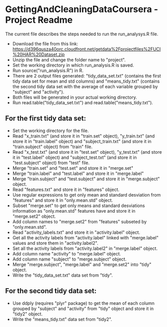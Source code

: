 GettingAndCleaningDataCoursera -  Project Readme
=============================

The current file describes the steps needed to run the run_analysys.R file.

* Download the file from this link: https://d396qusza40orc.cloudfront.net/getdata%2Fprojectfiles%2FUCI%20HAR%20Dataset.zip 
* Unzip the file and change the folder name to "project".
* Set the working directory in which run_analysis.R is saved.
* Run source("run_analysis.R") in R.
* There are 2 output files generated: "tidy_data_set.txt" (contains the first tidy data set for mean and std columns) and "means_tidy.txt" (contains the second tidy data set with the average of each variable grouped by "subject" and "activity").
* Both files will be generated in your actual working directory.
* Run read.table("tidy_data_set.txt") and read.table("means_tidy.txt").

## For the first tidy data set:

* Set the working directory for the file.
* Read "x_train.txt" (and store it in "train.set" object), "y_train.txt" (and store it in "train.label" object) and "subject_train.txt" (and store it in "train.subject" object) from "train" file.
* Read "x_test.txt" (and store it in "test.set" object), "y_test.txt" (and store it in "test.label" object) and "subject_test.txt" (and store it in "test.subject" object) from "test" file.
* Merge "train.set" and "test.set" and store it in "merge.set"
* Merge "train.label" and "test.label" and store it in "merge.label"
* Merge "train.subject" and "test.subject" and store it in "merge.subject" object.
* Read "features.txt" and store it in "features" object.
* Use regular expressions to get only mean and standard desviation from "features" and store it in "only.mean.std" object.
* Subset "merge.set" to get only means and standard desviations information as "only.mean.std" features have and store it in "merge.set2" object.
* Add column names to "merge.set2" from "features" subseted by "only.mean.std". 
* Read "activity_labels.txt" and store it in "activity.label" object.
* Get all the activity labels from "activity.label" linked with "merge.label" values and store them in "activity.label2".
* Set all the activity labels from "activity.label2" in "merge.label" object.
* Add column name "activity" to "merge.label" object.
* Add column name "subject" to "merge.subject" object.
* Merge "merge.subject", "merge.label" and "merge.set2" into "tidy" object.
* Write the "tidy_data_set.txt" data set from "tidy".

## For the second tidy data set:

* Use ddply (requires "plyr" package) to get the mean of each column grouped by "subject" and "activity" from "tidy" object and store it in "tidy2" object.
* Write the "means_tidy.txt" data set from "tidy2".

